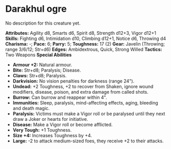 # Darakhul ogre

No description for this creature yet.

**Attributes:** Agility d8, Smarts d6, Spirit d8, Strength d12+3, Vigor
d12+1
**Skills:** Fighting d6, Intimidation d10, Climbing d12+1, Notice d6,
Throwing d4
**Charisma:** -; **Pace:** 6; **Parry:** 5; **Toughness:** 17 (2)
**Gear:** Javelin (Throwing; range 3/6/12; Str+d6)
**Edges:** Ambidextrous, Quick, Strong Willed
**Tactics:** Two Weapons
**Special Abilities**

- **Armour +2:** Natural armour.
- **Bite:** Str+d8; Paralysis; Disease.
- **Claws:** Str+d8; Paralysis.
- **Darkvision:** No vision penalties for darkness (range 24").
- **Undead:** +2 Toughness, +2 to recover from Shaken, ignore wound
modifiers, disease, poison, and extra damage from called shots.
- **Burrow:** Can burrow and reappear within 4".
- **Immunities:** Sleep, paralysis, mind-affecting effects, aging,
bleeding and death magic.
- **Paralysis:** Victims must make a Vigor roll or be paralysed until
they next draw a Joker or hearts for initiative.
- **Disease:** Make a Vigor roll or become afflicted.
- **Very Tough:** +1 Toughness.
- **Size +4:** Increases Toughness by +4.
- **Large:** -2 to attack medium-sized foes, they receive +2 to their
attacks.
